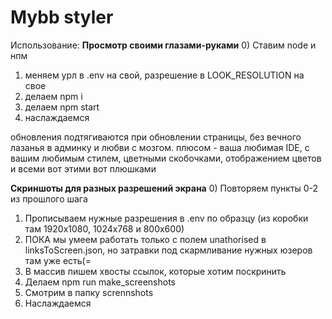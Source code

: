 # Mybb styler

Использование:
__Просмотр своими глазами-руками__
0) Ставим node и нпм
1) меняем урл в .env на свой, разрешение в LOOK_RESOLUTION на свое
2) делаем npm i
3) делаем npm start
4) наслаждаемся

обновления подтягиваются при обновлении страницы, без вечного лазанья в админку и любви с мозгом. плюсом - ваша любимая IDE,
с вашим любимым стилем, цветными скобочками, отображением цветов и всеми вот этими вот плюшками

__Скриншоты для разных разрешений экрана__
0) Повторяем пункты 0-2 из прошлого шага
1) Прописываем нужные разрешения в .env по образцу (из коробки там 1920x1080, 1024x768 и 800х600)
2) ПОКА мы умеем работать только с полем unathorised в linksToScreen.json, но затравки под скармливание нужных юзеров там уже есть(=
3) В массив пишем хвосты ссылок, которые хотим поскринить
4) Делаем npm run make_screenshots
5) Смотрим в папку scrennshots
6) Наслаждаемся